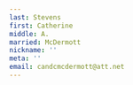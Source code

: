 ```yaml
---
last: Stevens
first: Catherine
middle: A.
married: McDermott
nickname: ''
meta: ''
email: candcmcdermott@att.net
---
```

